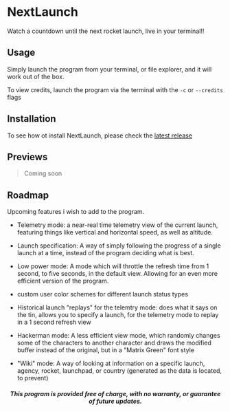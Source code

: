# NextLaunch
Watch a countdown until the next rocket launch, live in your terminal!!


## Usage
Simply launch the program from your terminal, or file explorer, and it will work out of the box.

To view credits, launch the program via the terminal with the `-c` or `--credits` flags


## Installation
To see how ot install NextLaunch, please check the [latest release](https://github.com/fatalcenturion/NextLaunch/releases/latest)

## Previews
> Coming soon

## Roadmap

Upcoming features i wish to add to the program.
- Telemetry mode: a near-real time telemetry view of the current launch, featuring things like vertical and horizontal speed, as well as altitude.

- Launch specification: A way of simply following the progress of a single launch at a time, instead of the program deciding what is best.

- Low power mode: A mode which will throttle the refresh time from 1 second, to five seconds, in the default view. Allowing for an even more efficient version of the program.

- custom user color schemes for different launch status types

- Historical launch "replays" for the telemtry mode: does what it says on the tin, allows you to specify a launch, for the telemetry mode to replay in a 1 second refresh view

- Hackerman mode: A less efficient view mode, which randomly changes some of the characters to another character and draws the modified buffer instead of the original, but in a "Matrix Green" font style

- "Wiki" mode: A way of looking at information on a specific launch, agency, rocket, launchpad, or country (generated as the data is located, to prevent)

<div align="center">
    <h5 align="center">This program is provided free of charge, with no warranty, or guarantee of future updates.</h5>
</div>
